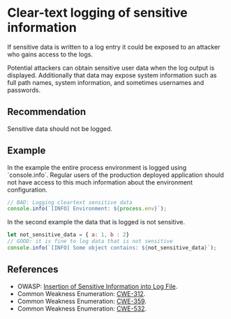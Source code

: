 # Clear-text logging of sensitive information
If sensitive data is written to a log entry it could be exposed to an attacker who gains access to the logs.

Potential attackers can obtain sensitive user data when the log output is displayed. Additionally that data may expose system information such as full path names, system information, and sometimes usernames and passwords.


## Recommendation
Sensitive data should not be logged.


## Example
In the example the entire process environment is logged using \`console.info\`. Regular users of the production deployed application should not have access to this much information about the environment configuration.


```javascript
// BAD: Logging cleartext sensitive data
console.info(`[INFO] Environment: ${process.env}`);
```
In the second example the data that is logged is not sensitive.


```javascript
let not_sensitive_data = { a: 1, b : 2} 
// GOOD: it is fine to log data that is not sensitive
console.info(`[INFO] Some object contains: ${not_sensitive_data}`);
```

## References
* OWASP: [Insertion of Sensitive Information into Log File](https://owasp.org/Top10/A09_2021-Security_Logging_and_Monitoring_Failures/).
* Common Weakness Enumeration: [CWE-312](https://cwe.mitre.org/data/definitions/312.html).
* Common Weakness Enumeration: [CWE-359](https://cwe.mitre.org/data/definitions/359.html).
* Common Weakness Enumeration: [CWE-532](https://cwe.mitre.org/data/definitions/532.html).
